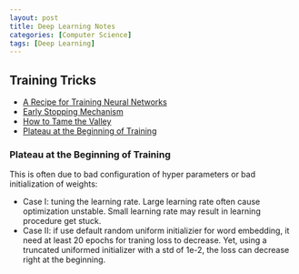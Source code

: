 ```yaml
---
layout: post
title: Deep Learning Notes
categories: [Computer Science]
tags: [Deep Learning]
---
```

## Training Tricks
* [A Recipe for Training Neural Networks](https://karpathy.github.io/2019/04/25/recipe/) 
* [Early Stopping Mechanism](https://www.datalearner.com/blog/1051537860479157)
* [How to Tame the Valley](https://medium.com/autonomous-agents/how-to-tame-the-valley-hessian-free-hacks-for-optimizing-large-neuralnetworks-5044c50f4b55)
* [Plateau at the Beginning of Training](#plateau-at-the-beginning-of-training)
<!--excerpt-->

### Plateau at the Beginning of Training
  This is often due to bad configuration of hyper parameters or bad initialization of weights:
  * Case I: tuning the learning rate. Large learning rate often cause optimization unstable. Small learning rate may result in learning procedure get stuck.
  * Case II: if use default random uniform initializier for word embedding, it need at least 20 epochs for traning loss to decrease. Yet, using a truncated uniformed initializer with a std of 1e-2, the loss can decrease right at the beginning.

